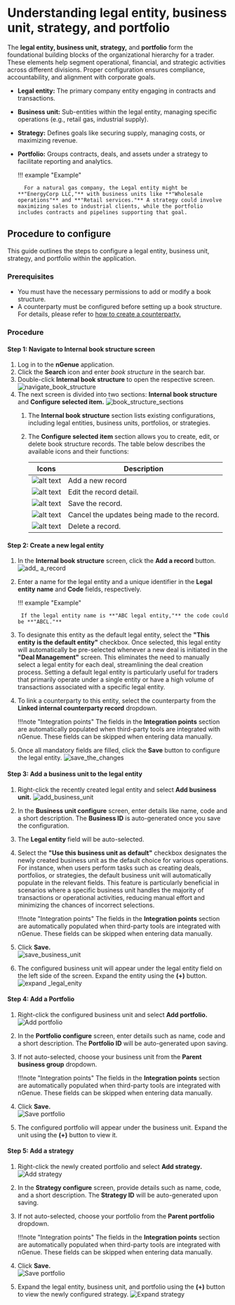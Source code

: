 # Understanding legal entity, business unit, strategy, and portfolio

The **legal entity, business unit, strategy,** and **portfolio** form the foundational building blocks of the organizational hierarchy for a trader. These elements help segment operational, financial, and strategic activities across different divisions. Proper configuration ensures compliance, accountability, and alignment with corporate goals.

* **Legal entity:** The primary company entity engaging in contracts and transactions.
* **Business unit:** Sub-entities within the legal entity, managing specific operations (e.g., retail gas, industrial supply).
* **Strategy:** Defines goals like securing supply, managing costs, or maximizing revenue.
* **Portfolio:** Groups contracts, deals, and assets under a strategy to facilitate reporting and analytics.

    !!! example "Example"

        For a natural gas company, the Legal entity might be **"EnergyCorp LLC,"** with business units like **"Wholesale operations"** and **"Retail services."** A strategy could involve maximizing sales to industrial clients, while the portfolio includes contracts and pipelines supporting that goal.

## Procedure to configure

This guide outlines the steps to configure a legal entity, business unit, strategy, and portfolio within the application.

### Prerequisites

* You must have the necessary permissions to add or modify a book structure.
* A counterparty must be configured before setting up a book structure. For details, please refer to [how to create a counterparty.](./counterparty/create_counterparty.md)

### Procedure

#### Step 1: Navigate to Internal book structure screen

1.	Log in to the **nGenue** application.
2.	Click the **Search** icon and enter *book structure* in the search bar.  
3.	Double-click **Internal book structure** to open the respective screen.
![navigate_book_structure](./images/legal_entity_3.png)
4. The next screen is divided into two sections: **Internal book structure** and **Configure selected item.**
    ![book_structure_sections](./images/legal_entity_12.png)
    1. The **Internal book structure** section lists existing configurations, including legal entities, business units, portfolios, or strategies.
    2. The **Configure selected item** section allows you to create, edit, or delete book structure records. The table below describes the available icons and their functions:
    
        | Icons      | Description                          |
        | ----------- | ------------------------------------ |
        | ![alt text](./images/icons/add_record_icon.png)        | Add a new record |
        | ![alt text](./images/icons/edit_record_icon.png)    | Edit the record detail. |
        | ![alt text](./images/icons/save_icon.png)        |  Save the record. |
        | ![alt text](./images/icons/edit_current_icon.png)  | Cancel the updates being made to the record. |
        | ![alt text](./images/icons/delete_icon.png)  | Delete a record. |

#### Step 2: Create a new legal entity

1. In the **Internal book structure** screen, click the **Add a record** button.
![add_ a_record](./images/legal_entity_4.png)
2. Enter a name for the legal entity and a unique identifier in the **Legal entity name** and **Code** fields, respectively.
    
    !!! example "Example"

        If the legal entity name is **"ABC legal entity,"** the code could be **"ABCL."**

3. To designate this entity as the default legal entity, select the **"This entity is the default entity"** checkbox. Once selected, this legal entity will automatically be pre-selected whenever a new deal is initiated in the **"Deal Management"** screen. This eliminates the need to manually select a legal entity for each deal, streamlining the deal creation process. Setting a default legal entity is particularly useful for traders that primarily operate under a single entity or have a high volume of transactions associated with a specific legal entity.

4. To link a counterparty to this entity, select the counterparty from the **Linked internal counterparty record** dropdown.

    !!!note "Integration points"
        The fields in the **Integration points** section are automatically populated when third-party tools are integrated with nGenue. These fields can be skipped when entering data manually.

5. Once all mandatory fields are filled, click the **Save** button to configure the legal entity.
![save_the_changes](./images/legal_entity_1.png)

#### Step 3: Add a business unit to the legal entity

1. Right-click the recently created legal entity and select **Add business unit.** 
    ![add_business_unit](./images/legal_entity_2.png)

2. In the **Business unit configure** screen, enter details like name, code and a short description. The **Business ID** is auto-generated once you save the configuration.

3. The **Legal entity** field will be auto-selected.

4. Select the **"Use this business unit as default"** checkbox designates the newly created business unit as the default choice for various operations. For instance, when users perform tasks such as creating deals, portfolios, or strategies, the default business unit will automatically populate in the relevant fields. This feature is particularly beneficial in scenarios where a specific business unit handles the majority of transactions or operational activities, reducing manual effort and minimizing the chances of incorrect selections.

    !!!note "Integration points"
        The fields in the **Integration points** section are automatically populated when third-party tools are integrated with nGenue. These fields can be skipped when entering data manually.

3. Click **Save.**<br>
    ![save_business_unit](./images/legal_entity_5.png)

4. The configured business unit will appear under the legal entity field on the left side of the screen. Expand the entity using the **(+)** button.
    ![expand _legal_enity](./images/legal_entity_6.png)

#### Step 4: Add a Portfolio

1. Right-click the configured business unit and select **Add portfolio.**
    ![Add portfolio](./images/legal_entity_7.png)

2. In the **Portfolio configure** screen, enter details such as name, code and a short description. The **Portfolio ID** will be auto-generated upon saving.
3. If not auto-selected, choose your business unit from the **Parent business group** dropdown.

    !!!note "Integration points"
        The fields in the **Integration points** section are automatically populated when third-party tools are integrated with nGenue. These fields can be skipped when entering data manually.

4. Click **Save.**<br>
    ![Save portfolio](./images/legal_entity_8.png)

5. The configured portfolio will appear under the business unit. Expand the unit using the **(+)** button to view it.

#### Step 5: Add a strategy

1. Right-click the newly created portfolio and select **Add strategy.** 
    ![Add strategy](./images/legal_entity_9.png)

2. In the **Strategy configure** screen, provide details such as name, code, and a short description. The **Strategy ID** will be auto-generated upon saving.
3. If not auto-selected, choose your portfolio from the **Parent portfolio** dropdown.

    !!!note "Integration points"
        The fields in the **Integration points** section are automatically populated when third-party tools are integrated with nGenue. These fields can be skipped when entering data manually.

4. Click **Save.**<br>
    ![Save portfolio](./images/legal_entity_10.png)

5. Expand the legal entity, business unit, and portfolio using the **(+)** button to view the newly configured strategy.
     ![Expand strategy](./images/legal_entity_11.png)